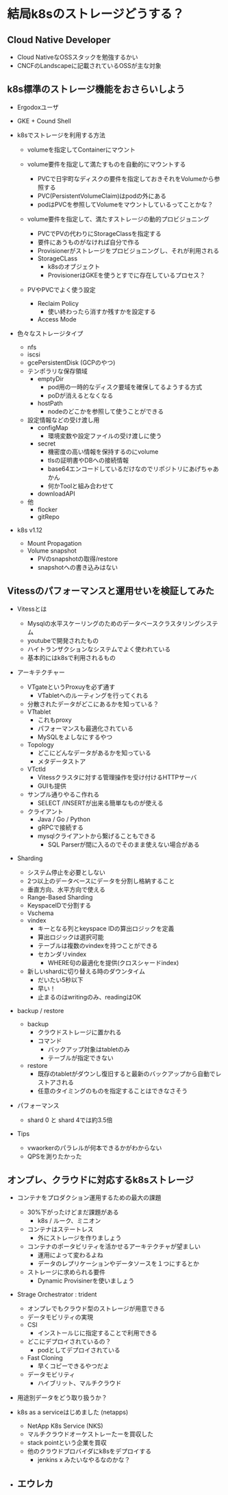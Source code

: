 # 結局k8sのストレージどうする？ 

## Cloud Native Developer

- Cloud NativeなOSSスタックを勉強するかい
- CNCFのLandscapeに記載されているOSSが主な対象

## k8s標準のストレージ機能をおさらいしよう

- Ergodoxユーザ
- GKE + Cound Shell
- k8sでストレージを利用する方法
  - volumeを指定してContainerにマウント
  - volume要件を指定して満たすものを自動的にマウントする
    - PVCで日宇町なディスクの要件を指定しておきそれをVolumeから参照する
    - PVC(PersistentVolumeClaim)はpodの外にある
    - podはPVCを参照してVolumeをマウントしているってことかな？

  - volume要件を指定して、満たすストレージの動的プロビジョニング
    - PVCでPVの代わりにStorageClassを指定する
    - 要件にあうものがなければ自分で作る
    - Provisionerがストレージをプロビジョニングし、それが利用される
    - StorageCLass
      - k8sのオブジェクト
      - ProvisionerはGKEを使うとすでに存在しているプロセス？
  - PVやPVCでよく使う設定
    - Reclaim Policy
      - 使い終わったら消すか残すかを設定する
    - Access Mode
- 色々なストレージタイプ
  - nfs
  - iscsi
  - gcePersistentDisk (GCPのやつ)
  - テンポラリな保存領域
    - emptyDir
      - pod用の一時的なディスク要域を確保してるようする方式
      - poDが消えるとなくなる
    - hostPath
      - nodeのどこかを参照して使うことができる
  - 設定情報などの受け渡し用
    - configMap
      - 環境変数や設定ファイルの受け渡しに使う
    - secret
      - 機密度の高い情報を保持するのにvolume
      - tlsの証明書やDBへの接続情報
      - base64エンコードしているだけなのでリポジトリにあげちゃあかん
      - 何かToolと組み合わせて
    - downloadAPI
  - 他
    - flocker
    - gitRepo

- k8s v1.12
  - Mount Propagation
  - Volume snapshot
    - PVのsnapshotの取得/restore
    - snapshotへの書き込みはない

## Vitessのパフォーマンスと運用せいを検証してみた

- Vitessとは
  - Mysqlの水平スケーリングのためのデータベースクラスタリングシステム
  - youtubeで開発されたもの
  - ハイトランザクションなシステムでよく使われている
  - 基本的にはk8sで利用されるもの
- アーキテクチャー
  - VTgateというProxuyを必ず通す
    - VTabletへのルーティングを行ってくれる
  - 分散されたデータがどこにあるかを知っている？
  - VTtablet
    - これもproxy
    - パフォーマンスも最適化されている
    - MySQLをよしなにするやつ
  - Topology
    - どこにどんなデータがあるかを知っている
    - メタデータストア
  - VTctld
    - Vitessクラスタに対する管理操作を受け付けるHTTPサーバ
    - GUIも提供
  - サンプル通りやるこ作れる
    - SELECT /INSERTが出来る簡単なものが使える
  - クライアント
    - Java / Go / Python
    - gRPCで接続する
    - mysqlクライアントから繋げることもできる
      - SQL Parserが間に入るのでそのまま使えない場合がある
- Sharding
  - システム停止を必要としない
  - 2つ以上のデータベースにデータを分割し格納すること
  - 垂直方向、水平方向で使える
  - Range-Based Sharding
  - KeyspaceIDで分割する
  - Vschema
  - vindex
    - キーとなる列とkeyspace IDの算出ロジックを定義
    - 算出ロジックは選択可能
    - テーブルは複数のvindexを持つことができる
    - セカンダリvindex
      - WHERE句の最適化を提供(クロスシャードindex)
  - 新しいshardに切り替える時のダウンタイム
    - だいたい5秒以下
    - 早い！
    - 止まるのはwritingのみ、readingはOK
　  
- backup / restore
  - backup
    - クラウドストレージに置かれる
    - コマンド
      - バックアップ対象はtabletのみ
      - テーブルが指定できない
  - restore
    - 既存のtabletがダウンし復旧すると最新のバックアップから自動でレストアされる
    - 任意のタイミングのものを指定することはできなさそう

- パフォーマンス
  - shard 0 と shard 4では約3.5倍

- Tips
  - vwaorkerのパラレルが何本できるかがわからない
  - QPSを測りたかった


## オンプレ、クラウドに対応するk8sストレージ

- コンテナをプロダクション運用するための最大の課題
  - 30%下がったけどまだ課題がある
    - k8s / ルーク、ミニオン
  - コンテナはステートレス
    - 外にストレージを作りましょう
  - コンテナのポータビリティを活かせるアーキテクチャが望ましい
    - 運用によって変わるよね
    - データのレプリケーションやデータソースを１つにするとか
  - ストレージに求められる要件
    - Dynamic Provisinerを使いましょう

- Strage Orchestrator : trident
  - オンプレでもクラウド型のストレージが用意できる
  - データモビリティの実現
  - CSI
    - インストールじに指定することで利用できる
  - どこにデプロイされているの？
    - podとしてデプロイされている
  - Fast Cloning
    - 早くコピーできるやつだよ
  - データモビリティ
    - ハイブリット、マルチクラウド

- 用途別データをどう取り扱うか？

- k8s as a serviceはじめました (netapps)
  - NetApp K8s Service (NKS)
  - マルチクラウドオーケストレーたーを買収した
  - stack pointという企業を買収
  - 他のクラウドプロバイダにk8sをデプロイする
    - jenkins x みたいなやるなのかな？

- エウレカ
  - 